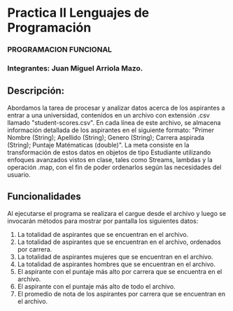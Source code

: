 # Practica II Lenguajes de Programación
### PROGRAMACION FUNCIONAL
### Integrantes: Juan Miguel Arriola Mazo.
## Descripción:

Abordamos la tarea de procesar y analizar datos acerca de los aspirantes a entrar a una universidad,
contenidos en un archivo con extensión .csv llamado "student-scores.csv". En cada línea de este archivo,
se almacena información detallada de los aspirantes en el siguiente formato: 
"Primer Nombre (String); Apellido (String); Genero (String); Carrera aspirada (String); Puntaje Matématicas (double)". 
La meta consiste en la transformación de estos datos en objetos de tipo Estudiante utilizando enfoques avanzados vistos en clase,
tales como Streams, lambdas y la operación .map, con el fin de poder ordenarlos según las necesidades del usuario.

## Funcionalidades
Al ejecutarse el programa se realizara el cargue desde el archivo 
y luego se invocarán métodos para mostrar por pantalla los siguientes datos:

1. La totalidad de aspirantes que se encuentran en el archivo.
2. La totalidad de aspirantes que se encuentran en el archivo, ordenados por carrera.
3. La totalidad de aspirantes mujeres que se encuentran en el archivo.
4. La totalidad de aspirantes hombres que se encuentran en el archivo.
5. El aspirante con el puntaje más alto por carrera que se encuentra en el archivo.
6. El aspirante con el puntaje más alto de todo el archivo.
7. El promedio de nota de los aspirantes por carrera que se encuentran en el archivo.

